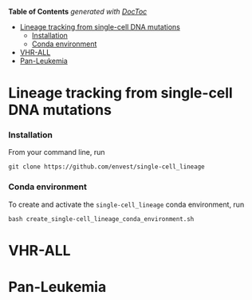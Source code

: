 <!-- START doctoc generated TOC please keep comment here to allow auto update -->
<!-- DON'T EDIT THIS SECTION, INSTEAD RE-RUN doctoc TO UPDATE -->
**Table of Contents**  *generated with [DocToc](https://github.com/thlorenz/doctoc)*

- [Lineage tracking from single-cell DNA mutations](#lineage-tracking-from-single-cell-dna-mutations)
    - [Installation](#installation)
    - [Conda environment](#conda-environment)
- [VHR-ALL](#vhr-all)
- [Pan-Leukemia](#pan-leukemia)

<!-- END doctoc generated TOC please keep comment here to allow auto update -->

# Lineage tracking from single-cell DNA mutations

### Installation
From your command line, run

```
git clone https://github.com/envest/single-cell_lineage
```

### Conda environment
To create and activate the `single-cell_lineage` conda environment, run

```
bash create_single-cell_lineage_conda_environment.sh
```

# VHR-ALL

# Pan-Leukemia

